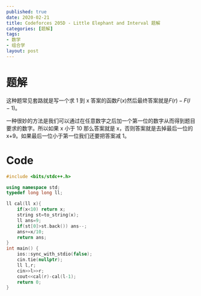 ```yaml
---
published: true
date: 2020-02-21
title: Codeforces 205D - Little Elephant and Interval 题解
categories: [题解]
tags: 
- 数学
- 组合学
layout: post
---
```



# 题解

这种题常见套路就是写一个求 1 到 x 答案的函数$F(x)$然后最终答案就是$F(r)-F(l-1)$。

一种很妙的方法是我们可以通过在任意数字之后加一个第一位的数字从而得到题目要求的数字。所以如果 x 小于 10 那么答案就是 x，否则答案就是去掉最后一位的 x+9。如果最后一位小于第一位我们还要把答案减 1。

# Code
```cpp
#include <bits/stdc++.h>

using namespace std;
typedef long long ll;

ll cal(ll x){
	if(x<10) return x;
	string st=to_string(x);
	ll ans=9;
	if(st[0]>st.back()) ans--;
	ans+=x/10;
	return ans;
}
int main() {
    ios::sync_with_stdio(false);
    cin.tie(nullptr);
	ll l,r;
	cin>>l>>r;
	cout<<cal(r)-cal(l-1);
    return 0;
}
```
